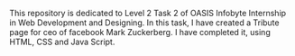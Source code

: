 This repository is dedicated to Level 2 Task 2 of OASIS Infobyte Internship in Web Development and Designing. In this task, I have created a Tribute page for ceo of facebook Mark Zuckerberg. I have completed it, using HTML, CSS and Java Script.
